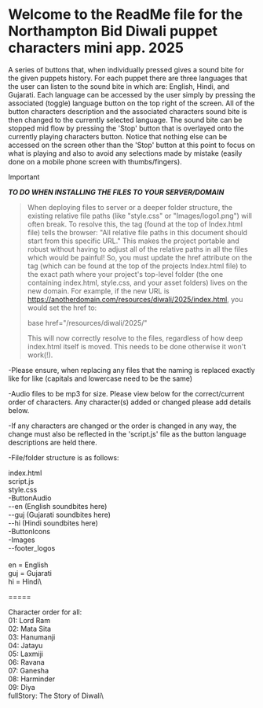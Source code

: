 # Welcome to the ReadMe file for the Northampton Bid Diwali puppet characters mini app. 2025

A series of buttons that, when individually pressed gives a sound bite for the given puppets history.
For each puppet there are three languages that the user can listen to the sound bite in which are: English, Hindi, and Gujarati.  Each language can be accessed by the user simply by pressing the associated (toggle) language button on the top right of the screen.  All of the button characters description and the associated characters sound bite is then changed to the currently selected language.
The sound bite can be stopped mid flow by pressing the 'Stop' button that is overlayed onto the currently playing characters button.  Notice that nothing else can be accessed on the screen other than the 'Stop' button at this point to focus on what is playing and also to avoid any selections made by mistake (easily done on a mobile phone screen with thumbs/fingers).

> [!IMPORTANT]
*****TO DO WHEN INSTALLING THE FILES TO YOUR SERVER/DOMAIN*****
>
> When deploying files to server or a deeper folder structure, the existing relative file paths (like "style.css" or "Images/logo1.png") will often break.  To resolve this, the <base> tag (found at the top of Index.html file) tells the browser: "All relative file paths in this document should start from this specific URL." This makes the project portable and robust without having to adjust all of the relative paths in all the files which would be painful!
So, you must update the href attribute on the <base> tag (which can be found at the top of the projects Index.html file) to the exact path where your project's top-level folder (the one containing index.html, style.css, and your asset folders) lives on the new domain.
>For example, if the new URL is https://anotherdomain.com/resources/diwali/2025/index.html, you would set the href to:
>
> base href="/resources/diwali/2025/"
>
> This will now correctly resolve to the files, regardless of how deep index.html itself is moved.  This needs to be done otherwise it won't work(!).


-Please ensure, when replacing any files that the naming is replaced exactly like for like (capitals and lowercase need to be the same)

-Audio files to be mp3 for size.  Please view below for the correct/current order of characters.  Any character(s) added or changed please add details below.

-If any characters are changed or the order is changed in any way, the change must also be reflected in the 'script.js' file as the button language descriptions are held there.

-File/folder structure is as follows:

>
index.html\
script.js\
style.css\
-ButtonAudio\
   --en (English soundbites here)\
   --guj (Gujarati soundbites here)\
   --hi (Hindi soundbites here)\
-ButtonIcons\
-Images\
   --footer_logos\
\
en = English\
guj = Gujarati\
hi = Hindi\

=====

Character order for all:\
01: Lord Ram\
02: Mata Sita\
03: Hanumanji\
04: Jatayu\
05: Laxmiji\
06: Ravana\
07: Ganesha\
08: Harminder\
09: Diya\
fullStory: The Story of Diwali\
